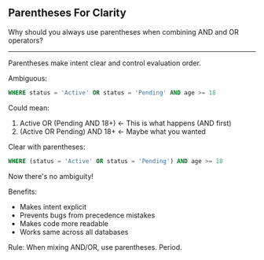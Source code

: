 ## Parentheses For Clarity

Why should you always use parentheses when combining AND and OR operators?

---

Parentheses make intent clear and control evaluation order.

Ambiguous:
```sql
WHERE status = 'Active' OR status = 'Pending' AND age >= 18
```

Could mean:
1. Active OR (Pending AND 18+)  ← This is what happens (AND first)
2. (Active OR Pending) AND 18+  ← Maybe what you wanted

Clear with parentheses:
```sql
WHERE (status = 'Active' OR status = 'Pending') AND age >= 18
```

Now there's no ambiguity!

Benefits:
- Makes intent explicit
- Prevents bugs from precedence mistakes
- Makes code more readable
- Works same across all databases

Rule: When mixing AND/OR, use parentheses. Period.

